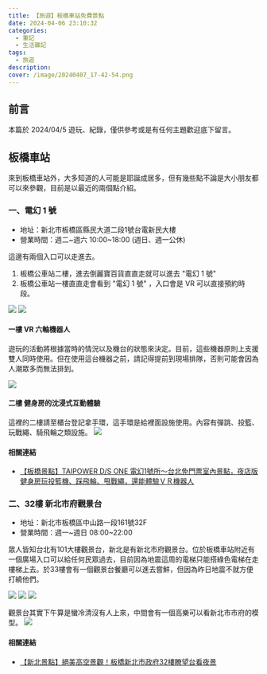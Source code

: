 ```yaml
---
title: 【旅遊】板橋車站免費景點
date: 2024-04-06 23:10:32
categories: 
  - 筆記 
  - 生活雜記
tags: 
  - 旅遊
description:
cover: /image/20240407_17-42-54.png
---
```



## 前言
本篇於 2024/04/5 遊玩、紀錄，僅供參考或是有任何主題歡迎底下留言。

## 板橋車站
來到板橋車站外，大多知道的人可能是耶誕成居多，但有幾些點不論是大小朋友都可以來參觀，目前是以最近的兩個點介紹。

### 一、電幻 1 號
- 地址：新北市板橋區縣民大道二段1號台電新民大樓
- 營業時間：週二~週六 10:00~18:00 (週日、週一公休)

這邊有兩個入口可以走進去。
1. 板橋公車站二樓，進去倒麗寶百貨直直走就可以進去 "電幻 1 號"
2. 板橋公車站一樓直直走會看到 "電幻 1 號" ，入口會是 VR 可以直接預約時段。

![](/image/20240407_17-42-54.png)
![](/image/20240407_17-45-02.png)


#### 一樓 VR 六軸機器人
遊玩的活動將根據當時的情況以及機台的狀態來決定。目前，這些機器原則上支援雙人同時使用。但在使用這台機器之前，請記得提前到現場排隊，否則可能會因為人潮眾多而無法排到。

![](/image/20240407_18-35-14.png)


#### 二樓 健身房的沈浸式互動體驗
這裡的二樓請至櫃台登記拿手環，這手環是給裡面設施使用。內容有彈跳、投籃、玩戰繩、騎飛輪之類設施。
![](/image/20240407_18-46-23.png)


#### 相關連結
- [【板橋景點】TAIPOWER D/S ONE 電幻1號所～台北免門票室內景點，夜店版健身房玩投籃機、踩飛輪、甩戰繩，還能體驗ＶＲ機器人](https://snoopyblog.com/blog/post/dsonetaipower)

### 二、32樓 新北市府觀景台
- 地址：新北市板橋區中山路一段161號32F
- 營業時間：週一~週日 08:00~22:00 

眾人皆知台北有101大樓觀景台，新北是有新北市府觀景台。位於板橋車站附近有一個廣場入口可以給任何民眾過去，目前因為地震這周的電梯只能搭綠色電梯在走樓梯上去。於33樓會有一個觀景台餐廳可以進去嘗鮮，但因為昨日地震不就方便打繞他們。

![](/image/20240407_18-49-28.png)
![](/image/20240407_19-11-09.png)
![](/image/20240407_19-09-24.png)

觀景台其實下午算是蠻冷清沒有人上來，中間會有一個高樂可以看新北市市府的模型。
![](/image/20240407_19-09-48.png)


#### 相關連結
- [【新北景點】絕美高空景觀！板橋新北市政府32樓瞭望台看夜景](https://kaikay.tw/new-taipei-city-32f/)